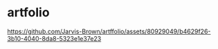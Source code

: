 # artfolio




https://github.com/Jarvis-Brown/artffolio/assets/80929049/b4629f26-3b10-4040-8da8-5323e1e37e23






